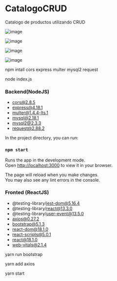 # CatalogoCRUD

Catalogo de productos utilizando CRUD

![image](https://user-images.githubusercontent.com/49719332/171303991-0d05dfe3-176b-4200-a57f-3c5f9b99f80b.png)

![image](https://user-images.githubusercontent.com/49719332/171304118-ed7c29cc-52f9-4ae7-8f7a-19005c26c5e8.png)

![image](https://user-images.githubusercontent.com/49719332/171304150-a36f5b06-0c12-41c1-9f06-d67fe6271a6a.png)

![image](https://user-images.githubusercontent.com/49719332/171304159-58640a4b-0a61-42b1-800b-a73e61ac99fa.png)


npm intall cors express multer mysql2 request

node index.js

### Backend(NodeJS)
- cors@2.8.5
- express@4.18.1
- multer@1.4.4-lts.1
- mysql@2.18.1
- mysql2@2.3.3
- request@2.88.2

In the project directory, you can run:

### `npm start`

Runs the app in the development mode.\
Open [http://localhost:3000](http://localhost:3000) to view it in your browser.

The page will reload when you make changes.\
You may also see any lint errors in the console.

### Fronted (ReactJS)
- @testing-library/jest-dom@5.16.4
- @testing-library/react@13.3.0
- @testing-library/user-event@13.5.0
- axios@0.27.2
- bootstrap@5.1.3
- react-dom@18.1.0
- react-scripts@5.0.1
- react@18.1.0
- web-vitals@2.1.4

yarn run bootstrap

yarn add axios

yarn start
